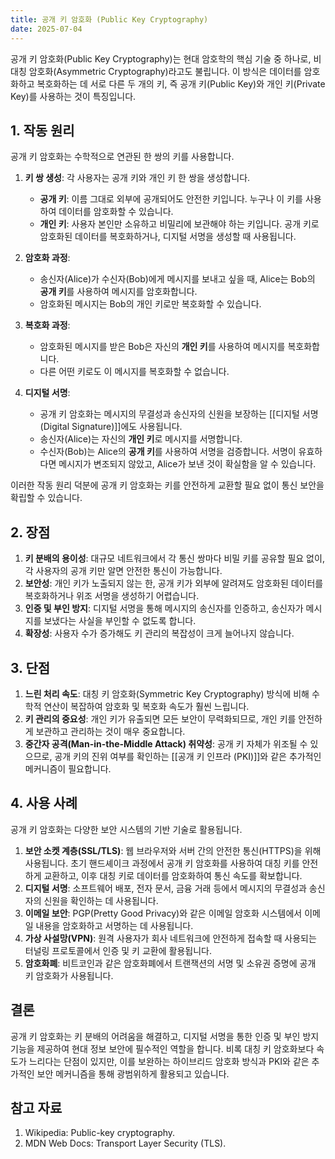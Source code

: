 ```yaml
---
title: 공개 키 암호화 (Public Key Cryptography)
date: 2025-07-04
---
```


공개 키 암호화(Public Key Cryptography)는 현대 암호학의 핵심 기술 중 하나로, 비대칭 암호화(Asymmetric Cryptography)라고도 불립니다. 이 방식은 데이터를 암호화하고 복호화하는 데 서로 다른 두 개의 키, 즉 공개 키(Public Key)와 개인 키(Private Key)를 사용하는 것이 특징입니다.

## 1. 작동 원리

공개 키 암호화는 수학적으로 연관된 한 쌍의 키를 사용합니다.

1.  **키 쌍 생성**: 각 사용자는 공개 키와 개인 키 한 쌍을 생성합니다.
    *   **공개 키**: 이름 그대로 외부에 공개되어도 안전한 키입니다. 누구나 이 키를 사용하여 데이터를 암호화할 수 있습니다.
    *   **개인 키**: 사용자 본인만 소유하고 비밀리에 보관해야 하는 키입니다. 공개 키로 암호화된 데이터를 복호화하거나, 디지털 서명을 생성할 때 사용됩니다.

2.  **암호화 과정**:
    *   송신자(Alice)가 수신자(Bob)에게 메시지를 보내고 싶을 때, Alice는 Bob의 **공개 키**를 사용하여 메시지를 암호화합니다.
    *   암호화된 메시지는 Bob의 개인 키로만 복호화할 수 있습니다.

3.  **복호화 과정**:
    *   암호화된 메시지를 받은 Bob은 자신의 **개인 키**를 사용하여 메시지를 복호화합니다.
    *   다른 어떤 키로도 이 메시지를 복호화할 수 없습니다.

4.  **디지털 서명**:
    *   공개 키 암호화는 메시지의 무결성과 송신자의 신원을 보장하는 [[디지털 서명 (Digital Signature)]]에도 사용됩니다.
    *   송신자(Alice)는 자신의 **개인 키**로 메시지를 서명합니다.
    *   수신자(Bob)는 Alice의 **공개 키**를 사용하여 서명을 검증합니다. 서명이 유효하다면 메시지가 변조되지 않았고, Alice가 보낸 것이 확실함을 알 수 있습니다.

이러한 작동 원리 덕분에 공개 키 암호화는 키를 안전하게 교환할 필요 없이 통신 보안을 확립할 수 있습니다.

## 2. 장점

1.  **키 분배의 용이성**: 대규모 네트워크에서 각 통신 쌍마다 비밀 키를 공유할 필요 없이, 각 사용자의 공개 키만 알면 안전한 통신이 가능합니다.
2.  **보안성**: 개인 키가 노출되지 않는 한, 공개 키가 외부에 알려져도 암호화된 데이터를 복호화하거나 위조 서명을 생성하기 어렵습니다.
3.  **인증 및 부인 방지**: 디지털 서명을 통해 메시지의 송신자를 인증하고, 송신자가 메시지를 보냈다는 사실을 부인할 수 없도록 합니다.
4.  **확장성**: 사용자 수가 증가해도 키 관리의 복잡성이 크게 늘어나지 않습니다.

## 3. 단점

1.  **느린 처리 속도**: 대칭 키 암호화(Symmetric Key Cryptography) 방식에 비해 수학적 연산이 복잡하여 암호화 및 복호화 속도가 훨씬 느립니다.
2.  **키 관리의 중요성**: 개인 키가 유출되면 모든 보안이 무력화되므로, 개인 키를 안전하게 보관하고 관리하는 것이 매우 중요합니다.
3.  **중간자 공격(Man-in-the-Middle Attack) 취약성**: 공개 키 자체가 위조될 수 있으므로, 공개 키의 진위 여부를 확인하는 [[공개 키 인프라 (PKI)]]와 같은 추가적인 메커니즘이 필요합니다.

## 4. 사용 사례

공개 키 암호화는 다양한 보안 시스템의 기반 기술로 활용됩니다.

1.  **보안 소켓 계층(SSL/TLS)**: 웹 브라우저와 서버 간의 안전한 통신(HTTPS)을 위해 사용됩니다. 초기 핸드셰이크 과정에서 공개 키 암호화를 사용하여 대칭 키를 안전하게 교환하고, 이후 대칭 키로 데이터를 암호화하여 통신 속도를 확보합니다.
2.  **디지털 서명**: 소프트웨어 배포, 전자 문서, 금융 거래 등에서 메시지의 무결성과 송신자의 신원을 확인하는 데 사용됩니다.
3.  **이메일 보안**: PGP(Pretty Good Privacy)와 같은 이메일 암호화 시스템에서 이메일 내용을 암호화하고 서명하는 데 사용됩니다.
4.  **가상 사설망(VPN)**: 원격 사용자가 회사 네트워크에 안전하게 접속할 때 사용되는 터널링 프로토콜에서 인증 및 키 교환에 활용됩니다.
5.  **암호화폐**: 비트코인과 같은 암호화폐에서 트랜잭션의 서명 및 소유권 증명에 공개 키 암호화가 사용됩니다.

## 결론

공개 키 암호화는 키 분배의 어려움을 해결하고, 디지털 서명을 통한 인증 및 부인 방지 기능을 제공하여 현대 정보 보안에 필수적인 역할을 합니다. 비록 대칭 키 암호화보다 속도가 느리다는 단점이 있지만, 이를 보완하는 하이브리드 암호화 방식과 PKI와 같은 추가적인 보안 메커니즘을 통해 광범위하게 활용되고 있습니다.

## 참고 자료

1.  Wikipedia: Public-key cryptography.
2.  MDN Web Docs: Transport Layer Security (TLS).
